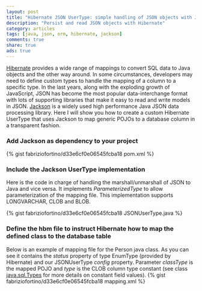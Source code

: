 ```yaml
---
layout: post
title: "Hibernate JSON UserType: simple handling of JSON objects with Jackson"
description: "Persist and read JSON objects with Hibernate"
category: articles
tags: [java, json, orm, hibernate, jackson]
comments: true
share: true
ads: true
---
```


<a href="http://hibernate.org" target="_blank">Hibernate</a> provides a wide range of mappings to convert SQL data to Java objects and the other way around. In some circumstances, developers may need to define custom types to handle the mapping of a column to a specific type.
In the last years, along with the exploding growth of JavaScript, JSON has become the most popular data­-interchange format with lots of supporting libraries that make it easy to read and write models in JSON.
<a href="http://jackson.codehaus.org/" target="_blank">Jackson</a> is a widely used high performance Java JSON data processing library.
Here I will show you how to create a custom Hibernate UserType that uses Jackson to map generic POJOs to a database column in a transparent fashion.

### Add Jackson as dependency to your project
{% gist fabriziofortino/d33e6cf0e06545fcba18 pom.xml %}

### Include the Jackson UserType implementation
Here is the code in charge of handling the marshall/unmarshall of JSON to Java and vice versa. It implements *ParameterizedType* to allow parameterization of the mapping file. This implementation supports LONGVARCHAR, CLOB and BLOB.

{% gist fabriziofortino/d33e6cf0e06545fcba18 JSONUserType.java %}

### Define the hbm file to instruct Hibernate how to map the defined class to the database table
Below is an example of mapping file for the Person java class. As you can see it contains the *status* property of type EnumType (provided by Hibernate) and our JSONUserType *config* property. Parameter *classType* is the mapped POJO and *type* is the CLOB column type constant (see class <a href="http://docs.oracle.com/javase/6/docs/api/java/sql/Types.html" target="_blank">java.sql.Types</a> for more details on constant field values).
{% gist fabriziofortino/d33e6cf0e06545fcba18 mapping.xml %}
